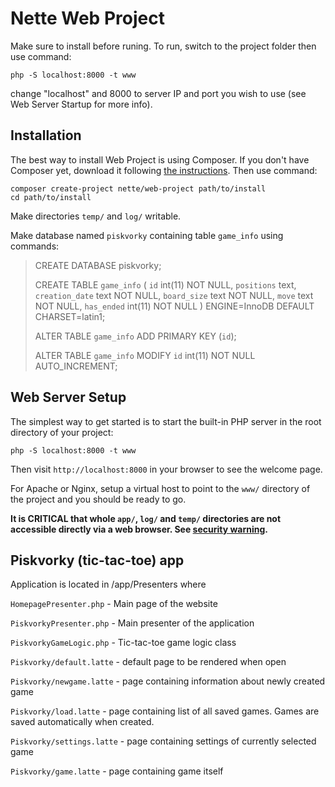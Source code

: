 Nette Web Project
=================
Make sure to install before runing.
To run, switch to the project folder then use command:

	php -S localhost:8000 -t www

change "localhost" and 8000 to server IP and port you wish to use (see Web Server Startup for more info).



Installation
------------

The best way to install Web Project is using Composer. If you don't have Composer yet,
download it following [the instructions](https://doc.nette.org/composer). Then use command:

	composer create-project nette/web-project path/to/install
	cd path/to/install


Make directories `temp/` and `log/` writable.

Make database named `piskvorky` containing table `game_info` using commands:

> CREATE DATABASE piskvorky;
>
>CREATE TABLE `game_info` (
>  `id` int(11) NOT NULL,
>  `positions` text,
>  `creation_date` text NOT NULL,
>  `board_size` text NOT NULL,
>  `move` text NOT NULL,
>  `has_ended` int(11) NOT NULL
>) ENGINE=InnoDB DEFAULT CHARSET=latin1;
>
>ALTER TABLE `game_info`
>  ADD PRIMARY KEY (`id`);
>
>ALTER TABLE `game_info`
>  MODIFY `id` int(11) NOT NULL AUTO_INCREMENT;

Web Server Setup
----------------

The simplest way to get started is to start the built-in PHP server in the root directory of your project:

	php -S localhost:8000 -t www

Then visit `http://localhost:8000` in your browser to see the welcome page.

For Apache or Nginx, setup a virtual host to point to the `www/` directory of the project and you
should be ready to go.

**It is CRITICAL that whole `app/`, `log/` and `temp/` directories are not accessible directly
via a web browser. See [security warning](https://nette.org/security-warning).**


Piskvorky (tic-tac-toe) app
---------------------------

Application is located in /app/Presenters
where

`HomepagePresenter.php` - Main page of the website

`PiskvorkyPresenter.php` - Main presenter of the application

`PiskvorkyGameLogic.php` - Tic-tac-toe game logic class

`Piskvorky/default.latte` - default page to be rendered when open

`Piskvorky/newgame.latte` - page containing information about newly created game

`Piskvorky/load.latte` - page containing list of all saved games. Games are saved automatically when created.

`Piskvorky/settings.latte` - page containing settings of currently selected game

`Piskvorky/game.latte` - page containing game itself

